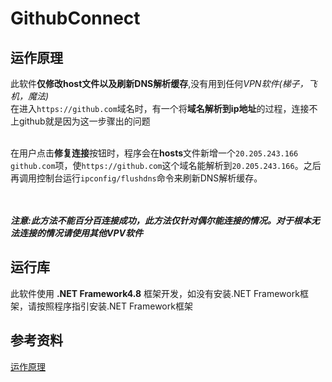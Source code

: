 # GithubConnect
## 运作原理

此软件**仅修改host文件以及刷新DNS解析缓存**,没有用到任何*VPN软件(梯子，飞机，魔法)*<br>
在进入`https://github.com`域名时，有一个将**域名解析到ip地址**的过程，连接不上github就是因为这一步骤出的问题<br><br>

在用户点击**修复连接**按钮时，程序会在**hosts**文件新增一个`20.205.243.166 github.com`项，使`https://github.com`这个域名能解析到`20.205.243.166`。之后再调用控制台运行`ipconfig/flushdns`命令来刷新DNS解析缓存。<br><br><br>

***注意:此方法不能百分百连接成功，此方法仅针对偶尔能连接的情况。对于根本无法连接的情况请使用其他VPV软件***

## 运行库
此软件使用 **.NET Framework4.8** 框架开发，如没有安装.NET Framework框架，请按照程序指引安装.NET Framework框架<br>

## 参考资料
[运作原理](https://blog.csdn.net/weixin_43804496/article/details/131475204)<br>